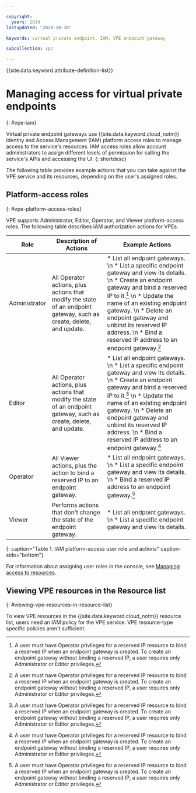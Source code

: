 ```yaml
---

copyright:
  years: 2019
lastupdated: "2020-10-30"

keywords: virtual private endpoint, IAM, VPE endpoint gateway

subcollection: vpc

---
```


{{site.data.keyword.attribute-definition-list}}

# Managing access for virtual private endpoints
{: #vpe-iam}

Virtual private endpoint gateways use {{site.data.keyword.cloud_notm}} Identity and Access Management (IAM) platform access roles to manage access to the service's resources. IAM access roles allow account administrators to assign different levels of permission for calling the service's APIs and accessing the UI.
{: shortdesc}

The following table provides example actions that you can take against the VPE service and its resources, depending on the user's assigned roles.

## Platform-access roles
{: #vpe-platform-access-roles}

VPE supports Administrator, Editor, Operator, and Viewer platform-access roles. The following table describes IAM authorization actions for VPEs.

| Role | Description of Actions | Example Actions |
|---------------|------------------|--------------------|
| Administrator | All Operator actions, plus actions that modify the state of an endpoint gateway, such as create, delete, and update. | * List all endpoint gateways.  \n * List a specific endpoint gateway and view its details.  \n * Create an endpoint gateway and bind a reserved IP to it.[^A]  \n * Update the name of an existing endpoint gateway.  \n * Delete an endpoint gateway and unbind its reserved IP address.  \n * Bind a reserved IP address to an endpoint gateway.[^B] |
| Editor | All Operator actions, plus actions that modify the state of an endpoint gateway, such as create, delete, and update. | * List all endpoint gateways.  \n * List a specific endpoint gateway and view its details.  \n * Create an endpoint gateway and bind a reserved IP to it.[^C]  \n * Update the name of an existing endpoint gateway.  \n * Delete an endpoint gateway and unbind its reserved IP address.  \n * Bind a reserved IP address to an endpoint gateway.[^D] |
| Operator | All Viewer actions, plus the action to bind a reserved IP to an endpoint gateway. | * List all endpoint gateways.  \n * List a specific endpoint gateway and view its details.  \n * Bind a reserved IP address to an endpoint gateway.[^E] |
| Viewer | Performs actions that don't change the state of the endpoint gateway. | * List all endpoint gateways.  \n * List a specific endpoint gateway and view its details.|
{: caption="Table 1. IAM platform-access user role and actions" caption-side="bottom"}

[^A]:A user must have Operator privileges for a reserved IP resource to bind a reserved IP when an endpoint gateway is created. To create an endpoint gateway without binding a reserved IP, a user requires only Administrator or Editor privileges.

[^B]:A user must have Operator privileges for a reserved IP resource to bind a reserved IP when an endpoint gateway is created. To create an endpoint gateway without binding a reserved IP, a user requires only Administrator or Editor privileges.

[^C]:A user must have Operator privileges for a reserved IP resource to bind a reserved IP when an endpoint gateway is created. To create an endpoint gateway without binding a reserved IP, a user requires only Administrator or Editor privileges.

[^D]:A user must have Operator privileges for a reserved IP resource to bind a reserved IP when an endpoint gateway is created. To create an endpoint gateway without binding a reserved IP, a user requires only Administrator or Editor privileges.

[^E]:A user must have Operator privileges for a reserved IP resource to bind a reserved IP when an endpoint gateway is created. To create an endpoint gateway without binding a reserved IP, a user requires only Administrator or Editor privileges.

For information about assigning user roles in the console, see [Managing access to resources](/docs/account?topic=account-assign-access-resources).

## Viewing VPE resources in the Resource list
{: #viewing-vpe-resources-in-resource-list}

To view VPE resources in the {{site.data.keyword.cloud_notm}} resource list, users need an IAM policy for the VPE service. VPE resource-type specific policies aren't sufficient.
